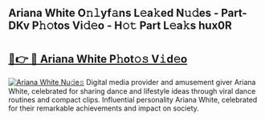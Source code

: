 ## Ariana White O𝚗𝚕yf𝚊ns L𝚎a𝚔ed N𝚞𝚍es - Part-DKv P𝚑𝚘tos Vi𝚍𝚎o - H𝚘𝚝 Part L𝚎a𝚔s hux0R

# <h2><a href="http://kfblar.oniu.top/?m=Ariana+White">🔗👉 🔴 Ariana White P𝚑ot𝚘𝚜 V𝚒d𝚎o</a></h2>

[![Ariana White Nu𝚍e𝚜](https://i.imgur.com/0qMVB7G.gif)](http://kfblar.oniu.top/?m=Ariana+White)
Digital media provider and amusement giver Ariana White, celebrated for sharing dance and lifestyle ideas through viral dance routines and compact clips. Influential personality Ariana White, celebrated for their remarkable achievements and impact on society.  
